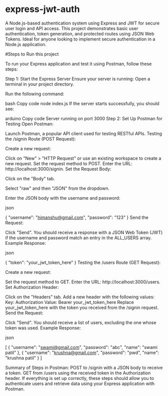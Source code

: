 # express-jwt-auth
A Node.js-based authentication system using Express and JWT for secure user login and API access. This project demonstrates basic user authentication, token generation, and protected routes using JSON Web Tokens. Ideal for anyone looking to implement secure authentication in a Node.js application.

#Steps to Run this project

To run your Express application and test it using Postman, follow these steps:

Step 1: Start the Express Server
Ensure your server is running:
Open a terminal in your project directory.

Run the following command:

bash
Copy code
node index.js
If the server starts successfully, you should see:

arduino
Copy code
Server running on port 3000
Step 2: Set Up Postman for Testing
Open Postman:

Launch Postman, a popular API client used for testing RESTful APIs.
Testing the /signin Route (POST Request):

Create a new request:

Click on "New" > "HTTP Request" or use an existing workspace to create a new request.
Set the request method to POST.
Enter the URL: http://localhost:3000/signin.
Set the Request Body:

Click on the "Body" tab.

Select "raw" and then "JSON" from the dropdown.

Enter the JSON body with the username and password:

json

{
    "username": "himanshu@gmail.com",
    "password": "123"
}
Send the Request:

Click "Send".
You should receive a response with a JSON Web Token (JWT) if the username and password match an entry in the ALL_USERS array.
Example Response:

json

{
    "token": "your_jwt_token_here"
}
Testing the /users Route (GET Request):

Create a new request:

Set the request method to GET.
Enter the URL: http://localhost:3000/users.
Set Authorization Header:

Click on the "Headers" tab.
Add a new header with the following values:
Key: Authorization
Value: Bearer your_jwt_token_here
Replace your_jwt_token_here with the token you received from the /signin request.
Send the Request:

Click "Send".
You should receive a list of users, excluding the one whose token was used.
Example Response:

json

[
    {
        "username": "swami@gmail.com",
        "password": "abc",
        "name": "swami patil"
    },
    {
        "username": "krushna@gmail.com",
        "password": "pwd",
        "name": "krushna patil"
    }
]

Summary of Steps in Postman:
POST to /signin with a JSON body to receive a token.
GET from /users using the received token in the Authorization header.
If everything is set up correctly, these steps should allow you to authenticate users and retrieve data using your Express application with Postman.
